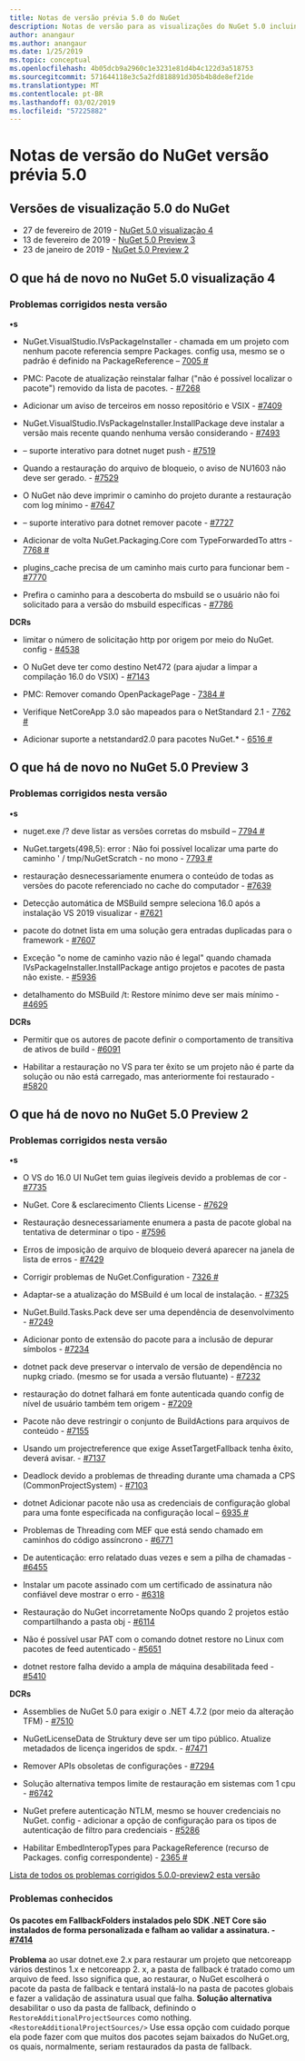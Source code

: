 ```yaml
---
title: Notas de versão prévia 5.0 do NuGet
description: Notas de versão para as visualizações do NuGet 5.0 incluindo problemas conhecidos, correções de bug, novos recursos e DCRs.
author: anangaur
ms.author: anangaur
ms.date: 1/25/2019
ms.topic: conceptual
ms.openlocfilehash: 4b05dcb9a2960c1e3231e81d4b4c122d3a518753
ms.sourcegitcommit: 571644118e3c5a2fd818891d305b4b8de8ef21de
ms.translationtype: MT
ms.contentlocale: pt-BR
ms.lasthandoff: 03/02/2019
ms.locfileid: "57225882"
---
```

# <a name="nuget-50-preview-release-notes"></a>Notas de versão do NuGet versão prévia 5.0

## <a name="nuget-50-preview-releases"></a>Versões de visualização 5.0 do NuGet

* 27 de fevereiro de 2019 - [NuGet 5.0 visualização 4](#whats-new-in-nuget-50-preview-4)
* 13 de fevereiro de 2019 - [NuGet 5.0 Preview 3](#whats-new-in-nuget-50-preview-3)
* 23 de janeiro de 2019 - [NuGet 5.0 Preview 2](#whats-new-in-nuget-50-preview-2)

## <a name="whats-new-in-nuget-50-preview-4"></a>O que há de novo no NuGet 5.0 visualização 4

### <a name="issues-fixed-in-this-release"></a>Problemas corrigidos nesta versão

**•s**

* NuGet.VisualStudio.IVsPackageInstaller - chamada em um projeto com nenhum pacote referencia sempre Packages. config usa, mesmo se o padrão é definido na PackageReference – [7005 #](https://github.com/NuGet/Home/issues/7005)

* PMC: Pacote de atualização reinstalar falhar ("não é possível localizar o pacote") removido da lista de pacotes. - [#7268](https://github.com/NuGet/Home/issues/7268)

* Adicionar um aviso de terceiros em nosso repositório e VSIX - [#7409](https://github.com/NuGet/Home/issues/7409)

* NuGet.VisualStudio.IVsPackageInstaller.InstallPackage deve instalar a versão mais recente quando nenhuma versão considerando - [#7493](https://github.com/NuGet/Home/issues/7493)

* – suporte interativo para dotnet nuget push - [#7519](https://github.com/NuGet/Home/issues/7519)

* Quando a restauração do arquivo de bloqueio, o aviso de NU1603 não deve ser gerado. - [#7529](https://github.com/NuGet/Home/issues/7529)

* O NuGet não deve imprimir o caminho do projeto durante a restauração com log mínimo - [#7647](https://github.com/NuGet/Home/issues/7647)

* – suporte interativo para dotnet remover pacote - [#7727](https://github.com/NuGet/Home/issues/7727)

* Adicionar de volta NuGet.Packaging.Core com TypeForwardedTo attrs - [7768 #](https://github.com/NuGet/Home/issues/7768)

* plugins_cache precisa de um caminho mais curto para funcionar bem - [#7770](https://github.com/NuGet/Home/issues/7770)

* Prefira o caminho para a descoberta do msbuild se o usuário não foi solicitado para a versão do msbuild específicas - [#7786](https://github.com/NuGet/Home/issues/7786)

**DCRs**

* limitar o número de solicitação http por origem por meio do NuGet. config - [#4538](https://github.com/NuGet/Home/issues/4538)

* O NuGet deve ter como destino Net472 (para ajudar a limpar a compilação 16.0 do VSIX) - [#7143](https://github.com/NuGet/Home/issues/7143)

* PMC: Remover comando OpenPackagePage - [7384 #](https://github.com/NuGet/Home/issues/7384)

* Verifique NetCoreApp 3.0 são mapeados para o NetStandard 2.1 - [7762 #](https://github.com/NuGet/Home/issues/7762)

* Adicionar suporte a netstandard2.0 para pacotes NuGet.* - [6516 #](https://github.com/NuGet/Home/issues/6516)


## <a name="whats-new-in-nuget-50-preview-3"></a>O que há de novo no NuGet 5.0 Preview 3

### <a name="issues-fixed-in-this-release"></a>Problemas corrigidos nesta versão 

**•s**

* nuget.exe /? deve listar as versões corretas do msbuild – [7794 #](https://github.com/NuGet/Home/issues/7794)

* NuGet.targets(498,5): error : Não foi possível localizar uma parte do caminho ' / tmp/NuGetScratch - no mono - [7793 #](https://github.com/NuGet/Home/issues/7793)

* restauração desnecessariamente enumera o conteúdo de todas as versões do pacote referenciado no cache do computador - [#7639](https://github.com/NuGet/Home/issues/7639)

* Detecção automática de MSBuild sempre seleciona 16.0 após a instalação VS 2019 visualizar - [#7621](https://github.com/NuGet/Home/issues/7621)

* pacote do dotnet lista em uma solução gera entradas duplicadas para o framework - [#7607](https://github.com/NuGet/Home/issues/7607)

* Exceção "o nome de caminho vazio não é legal" quando chamada IVsPackageInstaller.InstallPackage antigo projetos e pacotes de pasta não existe. - [#5936](https://github.com/NuGet/Home/issues/5936)

* detalhamento do MSBuild /t: Restore mínimo deve ser mais mínimo - [#4695](https://github.com/NuGet/Home/issues/4695)

**DCRs**

* Permitir que os autores de pacote definir o comportamento de transitiva de ativos de build - [#6091](https://github.com/NuGet/Home/issues/6091)

* Habilitar a restauração no VS para ter êxito se um projeto não é parte da solução ou não está carregado, mas anteriormente foi restaurado - [#5820](https://github.com/NuGet/Home/issues/5820)


## <a name="whats-new-in-nuget-50-preview-2"></a>O que há de novo no NuGet 5.0 Preview 2

### <a name="issues-fixed-in-this-release"></a>Problemas corrigidos nesta versão

**•s**

* O VS do 16.0 UI NuGet tem guias ilegíveis devido a problemas de cor - [#7735](https://github.com/NuGet/Home/issues/7735)

* NuGet. Core & esclarecimento Clients License - [#7629](https://github.com/NuGet/Home/issues/7629)

* Restauração desnecessariamente enumera a pasta de pacote global na tentativa de determinar o tipo - [#7596](https://github.com/NuGet/Home/issues/7596)

* Erros de imposição de arquivo de bloqueio deverá aparecer na janela de lista de erros - [#7429](https://github.com/NuGet/Home/issues/7429)

* Corrigir problemas de NuGet.Configuration - [7326 #](https://github.com/NuGet/Home/issues/7326)

* Adaptar-se a atualização do MSBuild é um local de instalação.  - [#7325](https://github.com/NuGet/Home/issues/7325)

* NuGet.Build.Tasks.Pack deve ser uma dependência de desenvolvimento - [#7249](https://github.com/NuGet/Home/issues/7249)

* Adicionar ponto de extensão do pacote para a inclusão de depurar símbolos - [#7234](https://github.com/NuGet/Home/issues/7234)

* dotnet pack deve preservar o intervalo de versão de dependência no nupkg criado. (mesmo se for usada a versão flutuante) - [#7232](https://github.com/NuGet/Home/issues/7232)

* restauração do dotnet falhará em fonte autenticada quando config de nível de usuário também tem origem - [#7209](https://github.com/NuGet/Home/issues/7209)

* Pacote não deve restringir o conjunto de BuildActions para arquivos de conteúdo - [#7155](https://github.com/NuGet/Home/issues/7155)

* Usando um projectreference que exige AssetTargetFallback tenha êxito, deverá avisar. - [#7137](https://github.com/NuGet/Home/issues/7137)

* Deadlock devido a problemas de threading durante uma chamada a CPS (CommonProjectSystem) - [#7103](https://github.com/NuGet/Home/issues/7103)

* dotnet Adicionar pacote não usa as credenciais de configuração global para uma fonte especificada na configuração local – [6935 #](https://github.com/NuGet/Home/issues/6935)

* Problemas de Threading com MEF que está sendo chamado em caminhos do código assíncrono - [#6771](https://github.com/NuGet/Home/issues/6771)

* De autenticação: erro relatado duas vezes e sem a pilha de chamadas - [#6455](https://github.com/NuGet/Home/issues/6455)

* Instalar um pacote assinado com um certificado de assinatura não confiável deve mostrar o erro - [#6318](https://github.com/NuGet/Home/issues/6318)

* Restauração do NuGet incorretamente NoOps quando 2 projetos estão compartilhando a pasta obj - [#6114](https://github.com/NuGet/Home/issues/6114)

* Não é possível usar PAT com o comando dotnet restore no Linux com pacotes de feed autenticado - [#5651](https://github.com/NuGet/Home/issues/5651)

* dotnet restore falha devido a ampla de máquina desabilitada feed - [#5410](https://github.com/NuGet/Home/issues/5410)

**DCRs**

* Assemblies de NuGet 5.0 para exigir o .NET 4.7.2 (por meio da alteração TFM) - [#7510](https://github.com/NuGet/Home/issues/7510)

* NuGetLicenseData de Struktury deve ser um tipo público. Atualize metadados de licença ingeridos de spdx. - [#7471](https://github.com/NuGet/Home/issues/7471)

* Remover APIs obsoletas de configurações - [#7294](https://github.com/NuGet/Home/issues/7294)

* Solução alternativa tempos limite de restauração em sistemas com 1 cpu - [#6742](https://github.com/NuGet/Home/issues/6742)

* NuGet prefere autenticação NTLM, mesmo se houver credenciais no NuGet. config - adicionar a opção de configuração para os tipos de autenticação de filtro para credenciais - [#5286](https://github.com/NuGet/Home/issues/5286)

* Habilitar EmbedInteropTypes para PackageReference (recurso de Packages. config correspondente) - [2365 #](https://github.com/NuGet/Home/issues/2365)

[Lista de todos os problemas corrigidos 5.0.0-preview2 esta versão](https://github.com/NuGet/Home/issues?q=is%3Aissue+is%3Aclosed+milestone%3A%224.9.2")

### <a name="known-issues"></a>Problemas conhecidos

#### <a name="packages-in-fallbackfolders-installed-by-net-core-sdk-are-custom-installed-and-fail-signature-validation---7414httpsgithubcomnugethomeissues7414"></a>Os pacotes em FallbackFolders instalados pelo SDK .NET Core são instalados de forma personalizada e falham ao validar a assinatura. - [#7414](https://github.com/NuGet/Home/issues/7414)
**Problema** ao usar dotnet.exe 2.x para restaurar um projeto que netcoreapp vários destinos 1.x e netcoreapp 2. x, a pasta de fallback é tratado como um arquivo de feed. Isso significa que, ao restaurar, o NuGet escolherá o pacote da pasta de fallback e tentará instalá-lo na pasta de pacotes globais e fazer a validação de assinatura usual que falha.
**Solução alternativa** desabilitar o uso da pasta de fallback, definindo o `RestoreAdditionalProjectSources` como nothing. `<RestoreAdditionalProjectSources/>` Use essa opção com cuidado porque ela pode fazer com que muitos dos pacotes sejam baixados do NuGet.org, os quais, normalmente, seriam restaurados da pasta de fallback.
